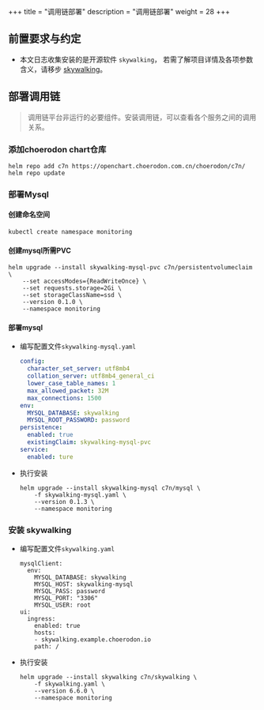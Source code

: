 +++
title = "调用链部署"
description = "调用链部署"
weight = 28
+++

## 前置要求与约定

- 本文日志收集安装的是开源软件 `skywalking`， 若需了解项目详情及各项参数含义，请移步 [skywalking](https://skywalking.apache.org/)。

## 部署调用链

<blockquote class="note">
调用链平台非运行的必要组件。安装调用链，可以查看各个服务之间的调用关系。
</blockquote>

### 添加choerodon chart仓库

```
helm repo add c7n https://openchart.choerodon.com.cn/choerodon/c7n/
helm repo update
```

### 部署Mysql

#### 创建命名空间
 
```
kubectl create namespace monitoring
```

#### 创建mysql所需PVC

```shell
helm upgrade --install skywalking-mysql-pvc c7n/persistentvolumeclaim \
    --set accessModes={ReadWriteOnce} \
    --set requests.storage=2Gi \
    --set storageClassName=ssd \
    --version 0.1.0 \
    --namespace monitoring
```

#### 部署mysql

- 编写配置文件`skywalking-mysql.yaml`

    ```yaml
    config:
      character_set_server: utf8mb4
      collation_server: utf8mb4_general_ci
      lower_case_table_names: 1
      max_allowed_packet: 32M
      max_connections: 1500
    env:
      MYSQL_DATABASE: skywalking
      MYSQL_ROOT_PASSWORD: password
    persistence:
      enabled: true
      existingClaim: skywalking-mysql-pvc
    service:
      enabled: ture
    ```

- 执行安装

    ```
    helm upgrade --install skywalking-mysql c7n/mysql \
        -f skywalking-mysql.yaml \
        --version 0.1.3 \
        --namespace monitoring
    ```


### 安装 skywalking

- 编写配置文件`skywalking.yaml`
  
    ```
    mysqlClient:
      env:
        MYSQL_DATABASE: skywalking
        MYSQL_HOST: skywalking-mysql
        MYSQL_PASS: password
        MYSQL_PORT: "3306"
        MYSQL_USER: root
    ui:
      ingress:
        enabled: true
        hosts:
        - skywalking.example.choerodon.io
        path: /
    ```

- 执行安装
    ```
    helm upgrade --install skywalking c7n/skywalking \
        -f skywalking.yaml \
        --version 6.6.0 \
        --namespace monitoring
    ```